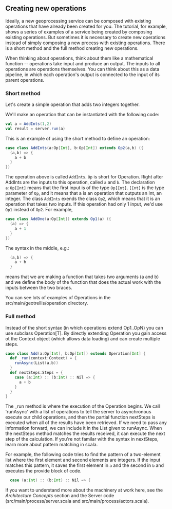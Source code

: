 ## Creating new operations

Ideally, a new geoprocessing service can be composed with existing operations that
have already been created for you.  The tutorial, for example, shows a series of
examples of a service being created by composing existing operations.  But sometimes
it is necessary to create new operations instead of simply composing a new process with
existing operations.  There is a short method and the full method creating new operations.

When thinking about operations, think about them like a mathematical function -- 
operations take input and produce an output.  The inputs to all operations are 
operations themselves.  You can think about this as a data pipeline, in which
each operation's output is connected to the input of its parent operations.

### Short method 

Let's create a simple operation that adds two integers together.

We'll make an operation that can be instantiated with the following code:

```scala
val a = AddInts(1,2)
val result = server.run(a)
```

This is an example of using the short method to define an operation:

```scala
case class AddInts(a:Op[Int], b:Op[Int]) extends Op2(a,b) ({
  (a,b) => {
    a + b
  }
})
```

The operation above is called ``AddInts``.  ``Op`` is short for Operation.
Right after AddInts are the inputs to this operation, called ``a`` and ``b``.
The declaration ``a:Op[Int]`` means that the first input is of the type ``Op[Int]``.
``[Int]`` is the type parameter of ``Op``, and it means that a is an operation that outputs
an Int, an integer.  The class ``AddInts`` exends the class ``Op2``, which means that it is
an operation that takes two inputs.  If this operation had only 1 input, we'd use ``Op1`` instead of ``Op2``.  For example,

```scala
case class AddOne(a:Op[Int]) extends Op1(a) ({
  (a) => {
    a + 1
  }
})
```

The syntax in the middle, e.g.:

```scala
  (a,b) => {
    a + b
  }
```

means that we are making a function that takes two arguments (a and b) and we define the
body of the function that does the actual work with the inputs between the two braces.

You can see lots of examples of Operations in the src/main/geotrellis/operation directory.

### Full method

Instead of the short syntax (in which operations extend Op1..OpN) you can use subclass
Operation[T].  By directly extending Operation you gain access ot the Context object
(which allows data loading) and can create multiple steps.  

```scala
case class Add(a:Op[Int], b:Op[Int]) extends Operation[Int] {
  def _run(context:Context) = {
    runAsync(List(a,b))
  }
  def nextSteps:Steps = {
    case (a:Int) :: (b:Int) :: Nil => {
      a + b
    }
  }
}
```

The _run method is where the execution of the Operation begins.  We call 'runAsync'
with a list of operations to tell the server to asynchronous execute our child operations,
and then the partial function nextSteps is executed when all of the results have been 
retrieved.  If we need to pass any information forward, we can include it in the List given
to runAsync.  When the nextSteps method matches the results received, it can execute the
next step of the calculation.  If you're not familar with the syntax in nextSteps, learn
more about pattern matching in scala.  

For example, the following code tries to find the pattern of a two-element list where the first element and second elements are integers.  If the input matches this pattern, it
saves the first element in ``a`` and the second in ``b`` and executes the provide block
of code.

```scala
  case (a:Int) :: (b:Int) :: Nil => {
``` 

If you want to understand more about the machinery at work here, see the *Architecture Concepts* section and the Server code (src/main/process/server.scala and src/main/process/actors.scala).

